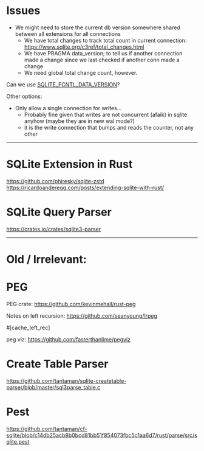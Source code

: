 # Issues

- We might need to store the current db version somewhere shared between all extensions for all connections
  - We have total changes to track total count in current connection: https://www.sqlite.org/c3ref/total_changes.html
  - We have PRAGMA data_version; to tell us if another connection made a change since we last checked if another conn made a change
  - We need global total change count, however.

Can we use [SQLITE_FCNTL_DATA_VERSION](https://www.sqlite.org/c3ref/c_fcntl_begin_atomic_write.html#sqlitefcntldataversion)?

Other options:

- Only allow a single connection for writes...
  - Probably fine given that writes are not concurrent (afaik) in sqlite anyhow (maybe they are in new wal mode?)
  - it is the write connection that bumps and reads the counter, not any other

---

# SQLite Extension in Rust

https://github.com/phiresky/sqlite-zstd
https://ricardoanderegg.com/posts/extending-sqlite-with-rust/

# SQLite Query Parser

https://crates.io/crates/sqlite3-parser

---

# Old / Irrelevant:

# PEG

PEG crate:
https://github.com/kevinmehall/rust-peg

Notes on left recursion:
https://github.com/seanyoung/lrpeg

#[cache_left_rec]

peg viz:
https://github.com/fasterthanlime/pegviz

# Create Table Parser

https://github.com/tantaman/sqlite-createtable-parser/blob/master/sql3parse_table.c

# Pest

https://github.com/tantaman/cf-sqlite/blob/c14db25acb8b0bcd81bb51f854073fbc5c1aa6d7/rust/parse/src/sqlite.pest
